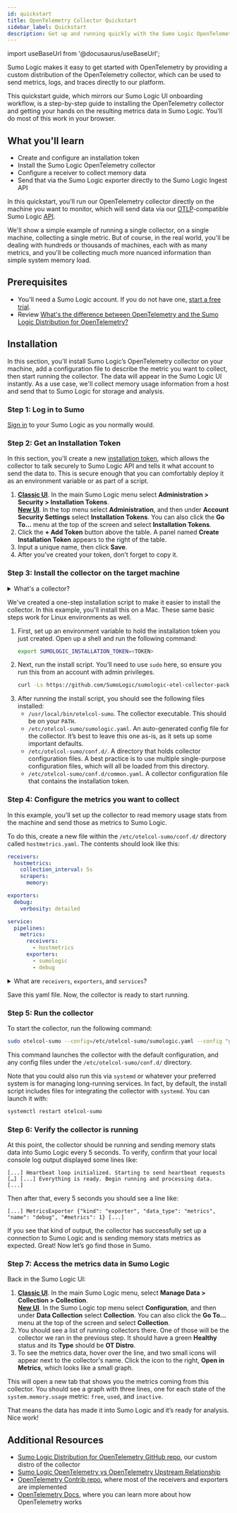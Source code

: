 ```yaml
---
id: quickstart
title: OpenTelemetry Collector Quickstart
sidebar_label: Quickstart
description: Get up and running quickly with the Sumo Logic OpenTelemetry Collector.
---
```

<!-- temporarily pulled from docs -->

import useBaseUrl from '@docusaurus/useBaseUrl';

Sumo Logic makes it easy to get started with OpenTelemetry by providing a custom distribution of the OpenTelemetry collector, which can be used to send metrics, logs, and traces directly to our platform.

This quickstart guide, which mirrors our Sumo Logic UI onboarding workflow, is a step-by-step guide to installing the OpenTelemetry collector and getting your hands on the resulting metrics data in Sumo Logic. You'll do most of this work in your browser.

## What you'll learn

* Create and configure an installation token
* Install the Sumo Logic OpenTelemetry collector
* Configure a receiver to collect memory data
* Send that via the Sumo Logic exporter directly to the Sumo Logic Ingest API

In this quickstart, you'll run our OpenTelemetry collector directly on the machine you want to monitor, which will send data via our [OTLP](https://opentelemetry.io/docs/reference/specification/protocol/)-compatible Sumo Logic [API](/docs/api/).

We'll show a simple example of running a single collector, on a single machine, collecting a single metric. But of course, in the real world, you'll be dealing with hundreds or thousands of machines, each with as many metrics, and you'll be collecting much more nuanced information than simple system memory load.

## Prerequisites

* You'll need a Sumo Logic account. If you do not have one, [start a free trial](/docs/get-started/sign-up/#sign-up-through-sumo-logic).
* Review [What's the difference between OpenTelemetry and the Sumo Logic Distribution for OpenTelemetry?](/docs/send-data/opentelemetry-collector/troubleshooting/#whats-the-difference-between-opentelemetry-and-the-sumo-logic-distribution-for-opentelemetry)


## Installation

In this section, you'll install Sumo Logic’s OpenTelemetry collector on your machine, add a configuration file to describe the metric you want to collect, then start running the collector. The data will appear in the Sumo Logic UI instantly. As a use case, we'll collect memory usage information from a host and send that to Sumo Logic for storage and analysis.

### Step 1: Log in to Sumo

[Sign in](https://service.sumologic.com/ui/) to your Sumo Logic as you normally would.

### Step 2: Get an Installation Token

In this section, you'll create a new [installation token](/docs/manage/security/installation-tokens), which allows the collector to talk securely to Sumo Logic API and tells it what account to send the data to. This is secure enough that you can comfortably deploy it as an environment variable or as part of a script.

1. [**Classic UI**](/docs/get-started/sumo-logic-ui-classic). In the main Sumo Logic menu select **Administration > Security > Installation Tokens**. <br/>[**New UI**](/docs/get-started/sumo-logic-ui/). In the top menu select **Administration**, and then under **Account Security Settings** select **Installation Tokens**. You can also click the **Go To...** menu at the top of the screen and select **Installation Tokens**. 
1. Click the **+ Add Token** button above the table. A panel named **Create Installation Token** appears to the right of the table.
1. Input a unique name, then click **Save**.
1. After you’ve created your token, don’t forget to copy it.


### Step 3: Install the collector on the target machine

<details>
<summary>What's a collector?</summary>
A collector is an executable program that collects and sends observability data. It typically runs directly on the node that is being monitored (this is the OTel agent).
</details>

We've created a one-step installation script to make it easier to install the collector. In this example, you'll install this on a Mac. These same basic steps work for Linux environments as well.

1. First, set up an environment variable to hold the installation token you just created. Open up a shell and run the following command:
   ```bash
   export SUMOLOGIC_INSTALLATION_TOKEN=<TOKEN>
   ```
1. Next, run the install script. You’ll need to use `sudo` here, so ensure you run this from an account with admin privileges.
   ```bash
   curl -Ls https://github.com/SumoLogic/sumologic-otel-collector-packaging/releases/latest/download/install.sh | sudo -E bash -s --
   ```
1. After running the install script, you should see the following files installed:
   - `/usr/local/bin/otelcol-sumo`. The collector executable. This should be on your `PATH`.
   - `/etc/otelcol-sumo/sumologic.yaml`. An auto-generated config file for the collector. It’s best to leave this one as-is, as it sets up some important defaults.
   - `/etc/otelcol-sumo/conf.d/`. A directory that holds collector configuration files. A best practice is to use multiple single-purpose configuration files, which will all be loaded from this directory.
   - `/etc/otelcol-sumo/conf.d/common.yaml`. A collector configuration file that contains the installation token.

### Step 4: Configure the metrics you want to collect

In this example, you'll set up the collector to read memory usage stats from the machine and send those as metrics to Sumo Logic.

To do this, create a new file within the `/etc/otelcol-sumo/conf.d/` directory called `hostmetrics.yaml`. The contents should look like this:

```yaml title="hostmetrics.yaml"
receivers:
  hostmetrics:
    collection_interval: 5s
    scrapers:
      memory:

exporters:
  debug:
    verbosity: detailed

service:
  pipelines:
    metrics:
      receivers:
        - hostmetrics
      exporters:
        - sumologic
        - debug
```

<details>
<summary>What are <code>receivers</code>, <code>exporters</code>, and <code>services</code>?</summary>

The [`receivers` section](https://opentelemetry.io/docs/collector/configuration/#receivers) describes the sources from which we will collect observability data. The receiver is a component within the collector that understands how to receive data from a particular source. This will have custom code for understanding various types of services to derive metrics from (like Nginx or PostgreSQL). In this case, we’re going to be using the `hostmetrics` receiver, which can collect CPU, disk, and memory information from the host machine that the collector is running on. In that stanza, we specify that we want the collector to scrape information once every 5 seconds, and that we want to run the `memory` scraper. To learn more about `hostmetrics` receiver, check out the docs.

The [`exporters` section](https://opentelemetry.io/docs/collector/configuration/#exporters) describes the places we will send that data. The exporter is a component within the collector that sends data to another destination (in this case, Sumo Logic). The default configuration file already sets up an exporter called `sumologic`, so we don’t need to specify that again. Instead, you'll set up an additional simple console debug logger to see when the collector processes data.

The [`service` section](https://opentelemetry.io/docs/collector/configuration/#service) describes how the collector will process the information between when it scrapes the raw metrics and when it exports it. To do this, it will set up a pipeline for the information that can process metrics, logs, or traces differently. Here we specify that we want a metrics pipeline that takes the data from the `hostmetrics` receiver and sends it to both Sumo Logic and to our local console logger.
</details>

Save this yaml file. Now, the collector is ready to start running.

### Step 5: Run the collector

To start the collector, run the following command:
```bash
sudo otelcol-sumo --config=/etc/otelcol-sumo/sumologic.yaml --config "glob:/etc/otelcol-sumo/conf.d/*.yaml"
```

This command launches the collector with the default configuration, and any config files under the `/etc/otelcol-sumo/conf.d/` directory.

Note that you could also run this via `systemd` or whatever your preferred system is for managing long-running services. In fact, by default, the install script includes files for integrating the collector with `systemd`. You can launch it with:
```bash
systemctl restart otelcol-sumo
```

### Step 6: Verify the collector is running

At this point, the collector should be running and sending memory stats data into Sumo Logic every 5 seconds. To verify, confirm that your local console log output displayed some lines like:

`[...] Heartbeat loop initialized. Starting to send heartbeat requests […]
[...] Everything is ready. Begin running and processing data. [...]`

Then after that, every 5 seconds you should see a line like:

`[...] MetricsExporter {"kind": "exporter", "data_type": "metrics", "name": "debug", "#metrics": 1} [...]`

If you see that kind of output, the collector has successfully set up a connection to Sumo Logic and is sending memory stats metrics as expected. Great! Now let’s go find those in Sumo.

### Step 7: Access the metrics data in Sumo Logic

Back in the Sumo Logic UI:

1. [**Classic UI**](/docs/get-started/sumo-logic-ui-classic). In the main Sumo Logic menu, select **Manage Data > Collection > Collection**. <br/>[**New UI**](/docs/get-started/sumo-logic-ui). In the Sumo Logic top menu select **Configuration**, and then under **Data Collection** select **Collection**. You can also click the **Go To...** menu at the top of the screen and select **Collection**. 
1. You should see a list of running collectors there. One of those will be the collector we ran in the previous step. It should have a green **Healthy** status and its **Type** should be **OT Distro**.
1. To see the metrics data, hover over the line, and two small icons will appear next to the collector's name. Click the icon to the right, **Open in Metrics**, which looks like a small graph.

This will open a new tab that shows you the metrics coming from this collector. You should see a graph with three lines, one for each state of the `system.memory.usage` metric: `free`, `used`, and `inactive`.

That means the data has made it into Sumo Logic and it’s ready for analysis. Nice work!


## Additional Resources

* [Sumo Logic Distribution for OpenTelemetry GitHub repo](https://github.com/SumoLogic/sumologic-otel-collector#readme), our custom distro of the collector
* [Sumo Logic OpenTelemetry vs OpenTelemetry Upstream Relationship](/docs/send-data/opentelemetry-collector/sumo-logic-opentelemetry-vs-opentelemetry-upstream-relationship/)
* [OpenTelemetry Contrib repo](https://github.com/open-telemetry/opentelemetry-collector-contrib#readme), where most of the receivers and exporters are implemented
* [OpenTelemetry Docs](https://opentelemetry.io/docs/), where you can learn more about how OpenTelemetry works
